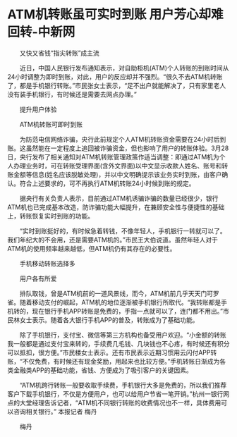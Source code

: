 # ATM机转账虽可实时到账 用户芳心却难回转-中新网

　　又快又省钱“指尖转账”成主流

　　近日，中国人民银行发布通知表示，对自助柜机(ATM)个人转账的到账时间从24小时调整为即时到账，对此，用户的反应却并不强烈。“很久不去ATM机转账了，都是手机银行转账。”市民张女士表示，“足不出户就能解决了，只有家里老人没有装手机银行，有时候还是需要去网点办理。”

　　提升用户体验

　　ATM机转账可即时到账

　　为防范电信网络诈骗，央行此前规定个人ATM机转账资金需要在24小时后到账。这虽然能在一定程度上追回被诈骗资金，但也影响了用户的转账体验。3月28日，央行发布了相关通知对ATM机转账管理政策作适当调整：即通过ATM机为个人办理业务时，可在转账受理界面(含外文界面)以中文显示收款人姓名、账号和转账金额等信息(姓名应该脱敏处理)，并以中文明确提示该业务实时到账，由客户确认。符合上述要求的，可不再执行ATM机转账24小时候到账的规定。

　　据央行有关负责人表示，目前通过ATM机诱骗诈骗的数量已经很少，银行ATM机也已完成基本改造，防诈骗功能大幅提升，在兼顾安全性与便捷性的基础上，转账恢复实时到账的功能。

　　“实时到账挺好的，有时候急着转钱，不像年轻人，手机银行一转就可以了。我们年纪大的不会用，还是需要ATM机的。”市民王大伯说道。虽然年轻人对于ATM机的使用频率越来越低，但ATM机仍有其存在的必要性。

　　手机移动转账选择多

　　用户各有所爱

　　排队取钱，曾是ATM机前的一道风景线，而今，ATM机前几乎天天门可罗雀。随着移动支付的崛起，ATM机的地位逐渐被手机银行所取代。“我转账都是手机转的，现在银行手机APP转账是免费的，手指一点就可以了，连门都不用出。”市民林女士表示。随着各大银行手机APP的普及，转账成为了基础功能。

　　除了手机银行，支付宝、微信等第三方机构也备受用户欢迎。“小金额的转账我一般都是通过支付宝来转的，手续费几毛钱、几块钱也不心疼，有时候还有积分可以抵扣，很方便。”市民楼女士表示。还有市民表示近期习惯用云闪付APP转账，“不仅免费，有时候还有现金奖励，用起来也比较方便。”手机转账日渐成为各类金融类APP的基础功能，省钱、方便成为了吸引客户的关键因素。

　　“ATM机跨行转账一般要收取手续费，手机银行大多是免费的，所以我们推荐客户下载手机银行，不仅是方便用户，也可以给用户节省一笔开销。”杭州一银行网点的大堂经理告诉记者，“ATM机不同银行转账的收费情况也不一样，具体费用可以咨询相关银行。” 本报记者 梅丹

　　梅丹
